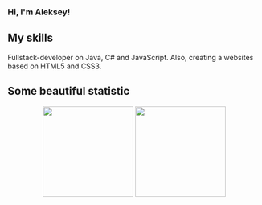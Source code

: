 ### Hi, I'm Aleksey!

## My skills
Fullstack-developer on Java, C# and JavaScript.
Also, creating a websites based on HTML5 and CSS3.

## Some beautiful statistic
<div align="center">
  <img height="180em" src="https://github-readme-stats.vercel.app/api?username=julheer&show_icons=true&theme=dark" />
  <img height="180em" src="https://github-readme-stats.vercel.app/api/top-langs/?username=Julheer&theme=dark&layout=compact" />
</div>
